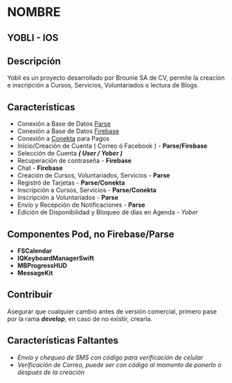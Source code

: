 # NOMBRE

## YOBLI - IOS

## Descripción

Yobli es un proyecto desarrollado por Brounie SA de CV, permite la creación e inscripción a Cursos, Servicios, Voluntariados o lectura de Blogs.

## Características

* Conexión a Base de Datos [Parse](https://docs.parseplatform.org/ios/guide/)
* Conexión a Base de Datos [Firebase](https://firebase.google.com/docs/ios/setup?hl=es)
* Conexión a [Conekta](https://github.com/conekta/conekta-ios) para Pagos
* Inicio/Creación de Cuenta ( Correo ó Facebook ) - **Parse/Firebase**
* Selección de Cuenta **_( User / Yober )_**
* Recuperación de contraseña - **Firebase**
* Chat - **Firebase**
* Creación de Cursos, Voluntariados, Servicios - **Parse**
* Registró de Tarjetas - **Parse/Conekta**
* Inscripción a Cursos, Servicios - **Parse/Conekta**
* Inscripción a Voluntariados - **Parse**
* Envío y Recepción de Notificaciones - **Parse**
* Edición de Disponibilidad y Bloqueo de días en Agenda - _Yober_

## Componentes Pod, no Firebase/Parse

* **FSCalendar**
* **IQKeyboardManagerSwift**
* **MBProgressHUD**
* **MessageKit**

## Contribuir

Asegurar que cualquier cambio antes de versión comercial, primero pase por la rama **_develop_**, en caso de no existir, crearla.

## Características Faltantes

* _Envío y chequeo de SMS con código para verificación de celular_
* _Verificación de Correo, puede ser con código al momento de ponerlo o después de la creación_